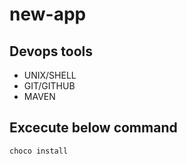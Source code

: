 # new-app

## Devops tools
- UNIX/SHELL
- GIT/GITHUB
- MAVEN
## Excecute below command
```
choco install
```


